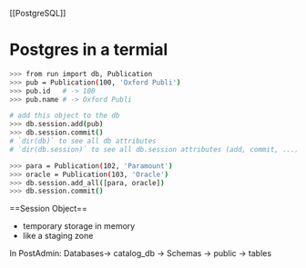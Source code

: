 [[PostgreSQL]]


# Postgres in a termial
```bash
>>> from run import db, Publication
>>> pub = Publication(100, 'Oxford Publi')
>>> pub.id   # -> 100
>>> pub.name # -> Oxford Publi

# add this object to the db
>>> db.session.add(pub)
>>> db.session.commit()
# `dir(db)` to see all db attributes
# `dir(db.session)` to see all db.session attributes (add, commit, ...)
```

```bash
>>> para = Publication(102, 'Paramount')
>>> oracle = Publication(103, 'Oracle')
>>> db.session.add_all([para, oracle])
>>> db.session.commit()
```


==Session Object==
- temporary storage in memory
- like a staging zone

In PostAdmin: Databases-> catalog_db -> Schemas -> public -> tables